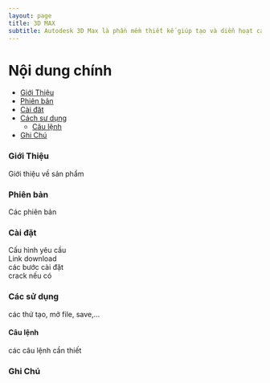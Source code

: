 ```yaml
---
layout: page
title: 3D MAX
subtitle: Autodesk 3D Max là phần mềm thiết kế giúp tạo và diễn hoạt các vật thể 3 chiều.
---
```


# Nội dung chính
- [Giới Thiệu](#giới-thiệu)  
- [Phiên bản](#phiên-bản)  
- [Cài đăt](#cài-đặt)  
- [Cách sư dụng](#cách-sử-dụng)  
    - [Câu lệnh](#câu-lệnh)
- [Ghi Chú](#ghi-chú)  

### Giới Thiệu

Giới thiệu về sản phẩm

### Phiên bản

Các phiên bản

### Cài đặt

Cấu hình yêu cầu   
Link download  
các bước cài đặt   
crack nếu có   


### Các sử dụng

các thứ tạo, mở file, save,...   

#### Câu lệnh

các câu lệnh cần thiết   

### Ghi Chú
